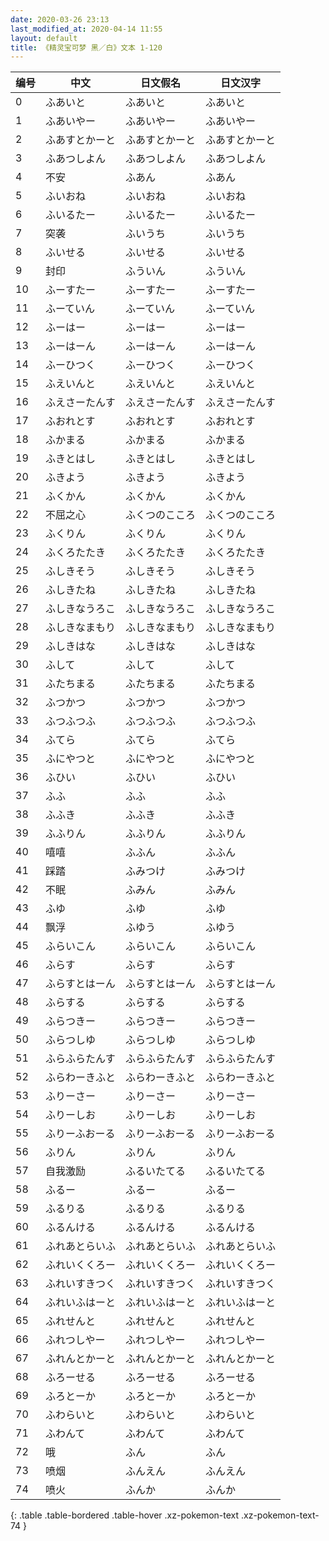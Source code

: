 ```yaml
---
date: 2020-03-26 23:13
last_modified_at: 2020-04-14 11:55
layout: default
title: 《精灵宝可梦 黑／白》文本 1-120
---
```

| 编号 | 中文 | 日文假名 | 日文汉字 |
| ---- | ---- | ---- | --- |
| 0 | ふあいと | ふあいと | ふあいと |
| 1 | ふあいやー | ふあいやー | ふあいやー |
| 2 | ふあすとかーと | ふあすとかーと | ふあすとかーと |
| 3 | ふあつしよん | ふあつしよん | ふあつしよん |
| 4 | 不安 | ふあん | ふあん |
| 5 | ふいおね | ふいおね | ふいおね |
| 6 | ふいるたー | ふいるたー | ふいるたー |
| 7 | 突袭 | ふいうち | ふいうち |
| 8 | ふいせる | ふいせる | ふいせる |
| 9 | 封印 | ふういん | ふういん |
| 10 | ふーすたー | ふーすたー | ふーすたー |
| 11 | ふーていん | ふーていん | ふーていん |
| 12 | ふーはー | ふーはー | ふーはー |
| 13 | ふーはーん | ふーはーん | ふーはーん |
| 14 | ふーひつく | ふーひつく | ふーひつく |
| 15 | ふえいんと | ふえいんと | ふえいんと |
| 16 | ふえさーたんす | ふえさーたんす | ふえさーたんす |
| 17 | ふおれとす | ふおれとす | ふおれとす |
| 18 | ふかまる | ふかまる | ふかまる |
| 19 | ふきとはし | ふきとはし | ふきとはし |
| 20 | ふきよう | ふきよう | ふきよう |
| 21 | ふくかん | ふくかん | ふくかん |
| 22 | 不屈之心 | ふくつのこころ | ふくつのこころ |
| 23 | ふくりん | ふくりん | ふくりん |
| 24 | ふくろたたき | ふくろたたき | ふくろたたき |
| 25 | ふしきそう | ふしきそう | ふしきそう |
| 26 | ふしきたね | ふしきたね | ふしきたね |
| 27 | ふしきなうろこ | ふしきなうろこ | ふしきなうろこ |
| 28 | ふしきなまもり | ふしきなまもり | ふしきなまもり |
| 29 | ふしきはな | ふしきはな | ふしきはな |
| 30 | ふして | ふして | ふして |
| 31 | ふたちまる | ふたちまる | ふたちまる |
| 32 | ふつかつ | ふつかつ | ふつかつ |
| 33 | ふつふつふ | ふつふつふ | ふつふつふ |
| 34 | ふてら | ふてら | ふてら |
| 35 | ふにやつと | ふにやつと | ふにやつと |
| 36 | ふひい | ふひい | ふひい |
| 37 | ふふ | ふふ | ふふ |
| 38 | ふふき | ふふき | ふふき |
| 39 | ふふりん | ふふりん | ふふりん |
| 40 | 嘻嘻 | ふふん | ふふん |
| 41 | 踩踏 | ふみつけ | ふみつけ |
| 42 | 不眠 | ふみん | ふみん |
| 43 | ふゆ | ふゆ | ふゆ |
| 44 | 飘浮 | ふゆう | ふゆう |
| 45 | ふらいこん | ふらいこん | ふらいこん |
| 46 | ふらす | ふらす | ふらす |
| 47 | ふらすとはーん | ふらすとはーん | ふらすとはーん |
| 48 | ふらする | ふらする | ふらする |
| 49 | ふらつきー | ふらつきー | ふらつきー |
| 50 | ふらつしゆ | ふらつしゆ | ふらつしゆ |
| 51 | ふらふらたんす | ふらふらたんす | ふらふらたんす |
| 52 | ふらわーきふと | ふらわーきふと | ふらわーきふと |
| 53 | ふりーさー | ふりーさー | ふりーさー |
| 54 | ふりーしお | ふりーしお | ふりーしお |
| 55 | ふりーふおーる | ふりーふおーる | ふりーふおーる |
| 56 | ふりん | ふりん | ふりん |
| 57 | 自我激励 | ふるいたてる | ふるいたてる |
| 58 | ふるー | ふるー | ふるー |
| 59 | ふるりる | ふるりる | ふるりる |
| 60 | ふるんける | ふるんける | ふるんける |
| 61 | ふれあとらいふ | ふれあとらいふ | ふれあとらいふ |
| 62 | ふれいくくろー | ふれいくくろー | ふれいくくろー |
| 63 | ふれいすきつく | ふれいすきつく | ふれいすきつく |
| 64 | ふれいふはーと | ふれいふはーと | ふれいふはーと |
| 65 | ふれせんと | ふれせんと | ふれせんと |
| 66 | ふれつしやー | ふれつしやー | ふれつしやー |
| 67 | ふれんとかーと | ふれんとかーと | ふれんとかーと |
| 68 | ふろーせる | ふろーせる | ふろーせる |
| 69 | ふろとーか | ふろとーか | ふろとーか |
| 70 | ふわらいと | ふわらいと | ふわらいと |
| 71 | ふわんて | ふわんて | ふわんて |
| 72 | 哦 | ふん | ふん |
| 73 | 喷烟 | ふんえん | ふんえん |
| 74 | 喷火 | ふんか | ふんか |
{: .table .table-bordered .table-hover .xz-pokemon-text .xz-pokemon-text-74 }